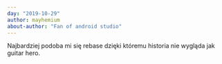 ```yaml
---
day: "2019-10-29"
author: mayhemium
about-author: "Fan of android studio"
---
```


Najbardziej podoba mi się rebase dzięki któremu historia nie wygląda jak guitar hero.
